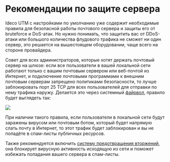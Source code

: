 # Рекомендации по защите сервера

Ideco UTM с настройками по умолчанию уже содержит необходимые правила для безопасной работы почтового сервера и защиты его от bruteforce и DoS-атак. Но нужно понимать, что защитить вас от DDoS-атаки или большого количества флудового трафика не сможет ни один сервер, это решается на вышестоящем оборудовании, чаще всего на стороне провайдера.

Совет для всех администраторов, которые хотят держать почтовый сервер на шлюзе: если все пользователи в вашей локальной сети работают только с вашим почтовым сервером или веб-почтой из Интернет, и подключение почтовыми программами к внешним почтовым серверам запрещено политиками безопасности, то лучше заблокировать порт 25 TCP для всех пользователей для отправки по нему трафика наружу. Делается это через системный [файрвол](../../access-rules/firewall.md), правило будет выглядеть так:

![](../../.gitbook/assets/mailserverdefence\(7-9\).png)

При наличии такого правила, если пользователи в локальной сети будут заражены вирусом или почтовым ботом, который будет напрямую слать почту в Интернет, то этот трафик будет заблокирован и вы не попадёте в спам-листы публичных ресурсов.

Также рекомендуется включить [систему предотвращения вторжений](../../access-rules/ips.md), она блокирует вирусную активность исходящую из сети и поможет избежать попадания вашего сервера в спам-листы.
